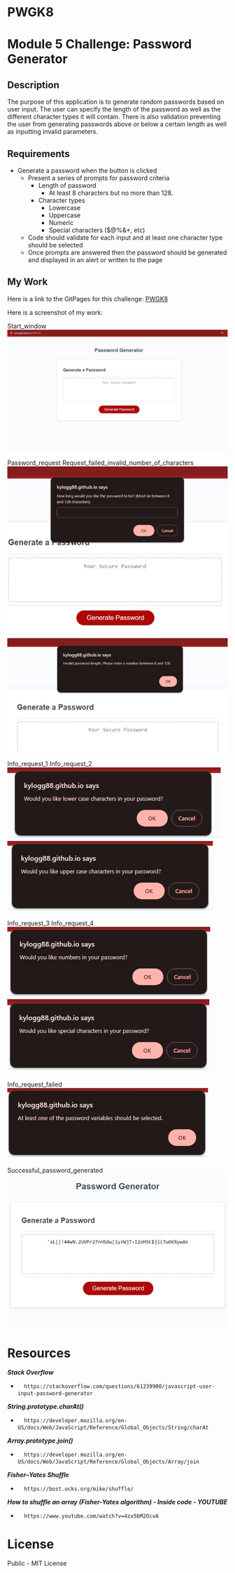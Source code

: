 # PWGK8

# Module 5 Challenge: Password Generator

## Description

The purpose of this application is to generate random passwords based on user input. The user can specify the length of the password as well as the different character types it will contain. There is also validation preventing the user from generating passwords above or below a certain length as well as inputting invalid parameters.

## Requirements

* Generate a password when the button is clicked
  * Present a series of prompts for password criteria
    * Length of password
      * At least 8 characters but no more than 128.
    * Character types
      * Lowercase
      * Uppercase
      * Numeric
      * Special characters ($@%&*, etc)
  * Code should validate for each input and at least one character type should be selected
  * Once prompts are answered then the password should be generated and displayed in an alert or written to the page

## My Work

Here is a link to the GitPages for this challenge: [PWGK8](https://kylogg88.github.io/PWGK8/)

Here is a screenshot of my work:

Start_window
![](images/Start_window.jpg)

Password_request                       Request_failed_invalid_number_of_characters
![](images/Password_request.jpg)        ![](images/Request_failed_invalid_number_of_characters.jpg)

Info_request_1                        Info_request_2
![](images/Info_request_1.jpg)        ![](images/Info_request_2.jpg)

Info_request_3                        Info_request_4
![](images/Info_request_3.jpg)        ![](images/Info_request_4.jpg)

Info_request_failed
![](images/Info_request_failed.jpg)

Successful_password_generated
![](images/Successful_password_generated.jpg)

# Resources

***Stack Overflow***
*       https://stackoverflow.com/questions/61239900/javascript-user-input-password-generator
***String.prototype.charAt()***
*       https://developer.mozilla.org/en-US/docs/Web/JavaScript/Reference/Global_Objects/String/charAt
***Array.prototype.join()***
*       https://developer.mozilla.org/en-US/docs/Web/JavaScript/Reference/Global_Objects/Array/join
***Fisher–Yates Shuffle***
*       https://bost.ocks.org/mike/shuffle/
***How to shuffle an array (Fisher-Yates algorithm) - Inside code - YOUTUBE***
*       https://www.youtube.com/watch?v=4zx5bM2OcvA

# License

Public - MIT License